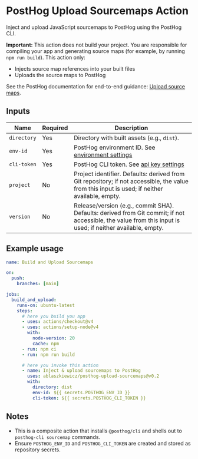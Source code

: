# PostHog Upload Sourcemaps Action

Inject and upload JavaScript sourcemaps to PostHog using the PostHog CLI.

**Important:** This action does not build your project. You are responsible for compiling your app and generating source maps (for example, by running `npm run build`). This action only:

- Injects source map references into your built files
- Uploads the source maps to PostHog

See the PostHog documentation for end-to-end guidance: [Upload source maps](https://posthog.com/docs/error-tracking/upload-source-maps).

## Inputs

| **Name**    | **Required** | **Description**                                                                                                                                           |
| ----------- | ------------ | --------------------------------------------------------------------------------------------------------------------------------------------------------- |
| `directory` | Yes          | Directory with built assets (e.g., `dist`).                                                                                                               |
| `env-id`    | Yes          | PostHog environment ID. See [environment settings](https://app.posthog.com/settings/environment#variables)                                                |
| `cli-token` | Yes          | PostHog CLI token. See [api key settings](https://app.posthog.com/settings/environment#variables)                                                         |
| `project`   | No           | Project identifier. Defaults: derived from Git repository; if not accessible, the value from this input is used; if neither available, empty.             |
| `version`   | No           | Release/version (e.g., commit SHA). Defaults: derived from Git commit; if not accessible, the value from this input is used; if neither available, empty. |

## Example usage

```yaml
name: Build and Upload Sourcemaps

on:
  push:
    branches: [main]

jobs:
  build_and_upload:
    runs-on: ubuntu-latest
    steps:
      # here you build you app
      - uses: actions/checkout@v4
      - uses: actions/setup-node@v4
        with:
          node-version: 20
          cache: npm
      - run: npm ci
      - run: npm run build

      # here you invoke this action
      - name: Inject & upload sourcemaps to PostHog
        uses: ablaszkiewicz/posthog-upload-sourcemaps@v0.2
        with:
          directory: dist
          env-id: ${{ secrets.POSTHOG_ENV_ID }}
          cli-token: ${{ secrets.POSTHOG_CLI_TOKEN }}
```

## Notes

- This is a composite action that installs `@posthog/cli` and shells out to `posthog-cli sourcemap` commands.
- Ensure `POSTHOG_ENV_ID` and `POSTHOG_CLI_TOKEN` are created and stored as repository secrets.
